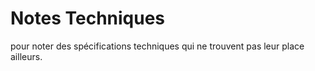 Notes Techniques
================

pour noter des spécifications techniques qui ne trouvent pas leur place ailleurs.
